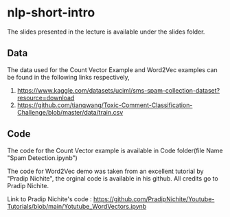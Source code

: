 # nlp-short-intro

The slides presented in the lecture is available under the slides folder.

## Data
The data used for the Count Vector Example and Word2Vec examples can be found in the following links respectively,
  1. https://www.kaggle.com/datasets/uciml/sms-spam-collection-dataset?resource=download
  2. https://github.com/tianqwang/Toxic-Comment-Classification-Challenge/blob/master/data/train.csv
  
## Code
The code for the Count Vector example is available in Code folder(file Name "Spam Detection.ipynb")


The code for Word2Vec demo was taken from an excellent tutorial by "Pradip Nichite", the orginal code is available in his github. All credits go to Pradip Nichite.

Link to Pradip Nichite's code : https://github.com/PradipNichite/Youtube-Tutorials/blob/main/Yotutube_WordVectors.ipynb
